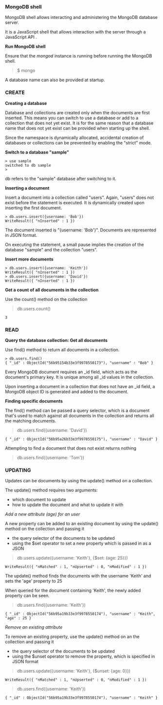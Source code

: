 ### MongoDB shell

MongoDB shell allows interacting and administering the MongoDB database server.

It is a JavaScript shell that allows interaction with the server through a JavaScript API .

<b>Run MongoDB shell</b>

Ensure that the <i>mongod</i> instance is running before running the MongoDB shell.

> $ mongo

A database name can also be provided at startup.

### CREATE

<b>Creating a database</b>

Database and collections are created only when the documents are first inserted. This means you can switch to use a database or add to a collection that does not yet exist. It is for the same reason that a database name that does not yet exist can be provided when starting up the shell.

Since the namespace is dynamically allocated, accidental creation of databases or collections can be prevented by enabling the "strict" mode.

<b>Switch to a database "sample"</b>

    > use sample
    switched to db sample
    > 

db refers to the "sample" database after switching to it.

<b>Inserting a document</b>

Insert a document into a collection called "users". Again, "users" does not exist before the statement is executed. It is dynamically created upon inserting the first document.

    > db.users.insert({username: 'Bob'})
    WriteResult({ "nInserted" : 1 })

The document inserted is "{username: 'Bob'}". Documents are represented in JSON format.

On executing the statement, a small pause implies the creation of the database "sample" and the collection "users".

<b>Insert more documents</b>

    > db.users.insert({username: 'Keith'})
    WriteResult({ "nInserted" : 1 })
    > db.users.insert({username: 'David'})
    WriteResult({ "nInserted" : 1 })


<b>Get a count of all documents in the collection</b>

Use the count() method on the collection

> db.users.count()

    3

### READ

<b>Query the database collection: Get all documents</b>

Use find() method to return all documents in a collection.

    > db.users.find()
    { "_id" : ObjectId("56b95154b33e3f9978550173"), "username" : "Bob" }

Every MongoDB document requires an _id field, which acts as the document's primary key. It is unique among all _id values in the collection.

Upon inserting a document in a collection that does not have an _id field, a MongoDB object ID is generated and added to the document.

<b>Finding specific documents</b>

The find() method can be passed a query selector, which is a document that's used to match against all documents in the collection and returns all the matching documents. 

> db.users.find({username: 'David'})

    { "_id" : ObjectId("56b95a26b33e3f9978550175"), "username" : "David" }

Attempting to find a document that does not exist returns nothing

> db.users.find({username: 'Tom'})


### UPDATING

Updates can be documents by using the update() method on a collection.

The update() method requires two arguments:
* which document to update
* how to update the document and what to update it with

<i>Add a new attribute (age) for an user</i>

A new property can be added to an existing document by using the update() method on the collection and passing it 
* the query selector of the documents to be updated
* using the $set operator to set a new property which is passed in as a JSON

> db.users.update({username: 'Keith'}, {$set: {age: 25}})

    WriteResult({ "nMatched" : 1, "nUpserted" : 0, "nModified" : 1 })

The update() method finds the documents with the username 'Keith' and sets the 'age' property to 25

When queried for the document containing 'Keith', the newly added property can be seen.

> db.users.find({username: 'Keith'})

    { "_id" : ObjectId("56b95a19b33e3f9978550174"), "username" : "Keith", "age" : 25 }

<i> Remove an existing attribute </i>

To remove an existing property, use the update() method on an the collection and passing it
* the query selector of the documents to be updated
* using the $unset operator to remove the property, which is specified in JSON format

> db.users.update({username: 'Keith'}, {$unset: {age: 0}})

    WriteResult({ "nMatched" : 1, "nUpserted" : 0, "nModified" : 1 })

> db.users.find({username: 'Keith'})

    { "_id" : ObjectId("56b95a19b33e3f9978550174"), "username" : "Keith" }


